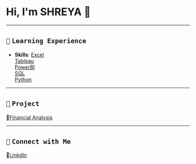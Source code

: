 # Hi, I'm SHREYA 👋  
---

## `📘` **`Learning Experience`**

- **Skills**:
[Excel](https://github.com/shreyashetty-1/Financial-Analysis.git)                     
[Tableau](https://public.tableau.com/app/profile/shreyashetty./vizzes)                
[PowerBI](https://github.com/shreyashetty-1/PowerBI-.git)                      
[SQL](https://github.com/shreyashetty-1/SQL.git)                     
[Python](https://github.com/shreyashetty-1/Python.git)              

 ---
 

## `📂` **`Project`**                            
🔗[Financial Analysis](https://github.com/shreyashetty-1/Financial-Analysis.git)                      

   ---

## `📧` **`Connect with Me`** 
🔗[LinkdIn](https://www.linkedin.com/in/shreya-shetty-070037245/)



